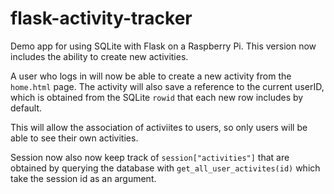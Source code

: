 # flask-activity-tracker

Demo app for using SQLite with Flask on a Raspberry Pi. This version now includes the ability to create new activities. 

A user who logs in will now be able to create a new activity from the `home.html` page. The activity will also save
a reference to the current userID, which is obtained from the SQLite `rowid` that each new row includes by default. 

This will allow the association of activiites to users, so only users will be able to see their own activities. 

Session now also now keep track of `session["activities"]` that are obtained by querying the database with `get_all_user_activites(id)` which take the session id as an argument.   
